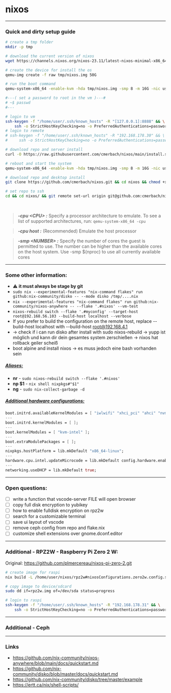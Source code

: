 # nixos


---


### Quick and dirty setup guide

```bash
# create a tmp folder
mkdir -p tmp

# download the current version of nixos
wget https://channels.nixos.org/nixos-23.11/latest-nixos-minimal-x86_64-linux.iso -O tmp/nixos.iso

# create the device for install the os
qemu-img create -f raw tmp/nixos.img 50G

# run the boot command
qemu-system-x86_64 -enable-kvm -hda tmp/nixos.img -smp 8 -m 16G -nic user,hostfwd=tcp::8888-:22 -cdrom tmp/nixos.iso -boot d

#---( set a password to root in the vm )---#
# ~$ passwd
#---

# login to vm
ssh-keygen -f "/home/user/.ssh/known_hosts" -R "[127.0.0.1]:8888" && \
    ssh -o StrictHostKeyChecking=no -o PreferredAuthentications=password nixos@127.0.0.1 -p 8888
# login to remote
# ssh-keygen -f "/home/user/.ssh/known_hosts" -R "192.168.178.30" && \
#     ssh -o StrictHostKeyChecking=no -o PreferredAuthentications=password nixos@192.168.178.30

# download repo and server install
curl -O https://raw.githubusercontent.com/cmerbach/nixos/main/install.sh && chmod +x install.sh && ./install.sh

# reboot and start the system
qemu-system-x86_64 -enable-kvm -hda tmp/nixos.img -smp 8 -m 16G -nic user,hostfwd=tcp::8888-:22

# download repo and desktop install
git clone https://github.com/cmerbach/nixos.git && cd nixos && chmod +x update.sh && ./update.sh

# set repo to ssh
cd && cd nixos/ && git remote set-url origin git@github.com:cmerbach/nixos.git
```

<br>

> **_-cpu \<CPU> :_**  Specify a processor architecture to emulate. To see a list of supported architectures, run: ```qemu-system-x86_64 -cpu```

> **_-cpu host :_** (Recommended) Emulate the host processor

> **_-smp \<NUMBER> :_** Specify the number of cores the guest is permitted to use. The number can be higher than the available cores on the host system. Use -smp $(nproc) to use all currently available cores


---


### Some other information:

- ⚠️ **it must always be stage by git**
- ```sudo nix --experimental-features "nix-command flakes" run github:nix-community/disko -- --mode disko /tmp/....nix```
- ```nix --experimental-features "nix-command flakes" run github:nix-community/nixos-anywhere -- --flake '.#nixos' --vm-test```
- ```nixos-rebuild switch --flake '.#myconfig' --target-host root@192.168.56.103 --build-host localhost --verbose```
- If you prefer to build the configuration on the remote host, replace --build-host localhost with --build-host root@192.168.4.1
- -> check if i can run disko after install with sudo nixos-rebuild -> yupp ist möglich und kann dir dein gesamtes system zerschießen -> nixos hat rollback geiler scheiß
- boot alpine and install nixos -> es muss jedoch eine bash vorhanden sein


##### <ins>Aliases:</ins>

- **nr** - ```sudo nixos-rebuild switch --flake '.#nixos'```
- **np \$1** - ```nix shell nixpkgs#"$1"```
- **ng** - ```sudo nix-collect-garbage -d```


##### <ins>Additional hardware configurations:</ins>

```nix
boot.initrd.availableKernelModules = [ "iwlwifi" "xhci_pci" "ahci" "nvme" "usb_storage" "ehci_pci" "usbhid" "rtsx_usb_sdmmc" "ata_piix" "ohci_pci" "sd_mod" "sr_mod" ];
---
boot.initrd.kernelModules = [ ];
---
boot.kernelModules = [ "kvm-intel" ];
---
boot.extraModulePackages = [ ];
---
nixpkgs.hostPlatform = lib.mkDefault "x86_64-linux";
---
hardware.cpu.intel.updateMicrocode = lib.mkDefault config.hardware.enableRedistributableFirmware;
---
networking.useDHCP = lib.mkDefault true;
```


---

### Open questions:
- [ ] write a function that vscode-server FILE will open browser
- [ ] copy full disk encryption to yubikey 
- [ ] how to enable fulldisk encryption on rpz2w
- [ ] search for a customizable terminal
- [ ] save ui layout of vscode
- [ ] remove ceph config from repo and flake.nix
- [ ] customize shell extensions over gnome.dconf.editor

---


### Additional - RPZ2W - Raspberry Pi Zero 2 W:

Original: https://github.com/plmercereau/nixos-pi-zero-2.git

```bash
# create image for raspi
nix build -L /home/user/nixos/rpz2w#nixosConfigurations.zero2w.config.system.build.sdImage

# copy image to device/sdcard
sudo dd if=rpz2w.img of=/dev/sda status=progress

# login to raspi
ssh-keygen -f "/home/user/.ssh/known_hosts" -R "192.168.178.31" && \
    ssh -o StrictHostKeyChecking=no -o PreferredAuthentications=password raspi@192.168.178.31
```

---

### Additional - Ceph
<!--
```bash

# create multiple storage devices
qemu-img create -f raw tmp/storage1.img 2G && \
    qemu-img create -f raw tmp/storage2.img 2G && \
    qemu-img create -f raw tmp/storage3.img 2G && \
    qemu-img create -f raw tmp/storage4.img 2G


rm tmp/nixos.img && qemu-img create -f raw tmp/nixos.img 20G
qemu-system-x86_64 -enable-kvm -hda tmp/nixos.img -smp 4 -m 16G -nic user,hostfwd=tcp::8888-:22 -cdrom tmp/nixos.iso -boot d

# -> passwd

ssh-keygen -f "/home/user/.ssh/known_hosts" -R "[127.0.0.1]:8888" && ssh -o StrictHostKeyChecking=no -o PreferredAuthentications=password nixos@127.0.0.1 -p 8888
nix --experimental-features "nix-command flakes" shell nixpkgs#git nixpkgs#sshpass
echo "root:password" | sudo chpasswd && \
    ssh-keygen -t ed25519 -N '' -f ~/.ssh/id_ed25519 && \
    sshpass -p "password" ssh-copy-id -o StrictHostKeyChecking=no root@127.0.0.1 && \
    git clone https://github.com/cmerbach/nixos.git && cd nixos && \
    echo -n "password" > key.key && \
    nix --experimental-features "nix-command flakes" run github:nix-community/nixos-anywhere -- --flake '.#ceph' root@127.0.0.1

# -> reboot

qemu-system-x86_64 -enable-kvm -hda tmp/nixos.img -smp 4 -m 16G -nic user,hostfwd=tcp::8888-:22 -drive file=tmp/storage1.img,format=raw,if=virtio,index=1
ssh-keygen -f "/home/user/.ssh/known_hosts" -R "[127.0.0.1]:8888" && ssh -o StrictHostKeyChecking=no -o PreferredAuthentications=password user@127.0.0.1 -p 8888
git clone https://github.com/cmerbach/nixos.git && cd nixos && echo -n "password" > key.key
git add . && sudo nixos-rebuild switch --flake '.#ceph'



sudo cephadm bootstrap --mon-ip 10.0.2.15 --initial-dashboard-user "user" --initial-dashboard-password "password" --dashboard-password-noupdate --cluster-network=10.0.2.15/24


    -drive file=tmp/storage1.img,format=raw,if=virtio,index=1 \
    -drive file=tmp/storage2.img,format=raw,if=virtio,index=2 \
    -drive file=tmp/storage3.img,format=raw,if=virtio,index=3 \
    -drive file=tmp/storage4.img,format=raw,if=virtio,index=4
```

# Enable sound with pipewire.
sound.enable = true;
hardware.pulseaudio.enable = false;
security.rtkit.enable = true;
services.pipewire = {
    enable = true;
    alsa.enable = true;
    alsa.support32Bit = true;
    pulse.enable = true;
};

-->


---


### Links

- https://github.com/nix-community/nixos-anywhere/blob/main/docs/quickstart.md
- https://github.com/nix-community/disko/blob/master/docs/quickstart.md
- https://github.com/nix-community/disko/tree/master/example
- https://ertt.ca/nix/shell-scripts/


<!--

Hier könnte Ihre Werbung stehen

-->
